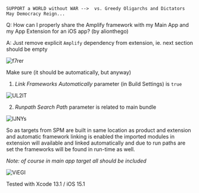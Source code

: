 ```
SUPPORT a WORLD without WAR -->  vs. Greedy Oligarchs and Dictators
May Democracy Reign... 
```

Q: How can I properly share the Amplify framework with my Main App and my App Extension for an iOS app? (by alionthego)

A: Just remove explicit `Amplify` dependency from extension, ie. next section should be empty

![f7rer](https://user-images.githubusercontent.com/62171579/174423028-77d915e2-8f68-407e-a50e-e7ef0155b329.png)

Make sure (it should be automatically, but anyway)

1. *Link Frameworks Automatically* parameter (in Build Settings) is `true`

![UL2lT](https://user-images.githubusercontent.com/62171579/174423034-c49d23c1-e459-4456-97bc-9056769c736c.png)

2. *Runpath Search Path* parameter is related to main bundle

![IJNYs](https://user-images.githubusercontent.com/62171579/174423039-76ef8b0a-c44c-4bf9-bd51-e5071f387e66.png)

So as targets from SPM are built in same location as product and extension and automatic framework linking is enabled the imported modules in extension will available and linked automatically and due to run paths are set the frameworks will be found in run-time as well.

*Note: of course in main app target all should be included*

![ViEGI](https://user-images.githubusercontent.com/62171579/174423047-249f8e35-6125-415e-8e76-a2735eb72c5b.png)

Tested with Xcode 13.1 / iOS 15.1
